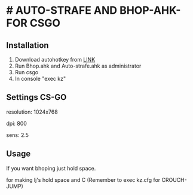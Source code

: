 # # AUTO-STRAFE AND BHOP-AHK-FOR CSGO


## Installation

1. Download autohotkey from [LINK](https://www.autohotkey.com/)
2. Run Bhop.ahk and Auto-strafe.ahk as administrator 
3. Run csgo
4. In console  "exec kz"

## Settings CS-GO

resolution: 1024x768

dpi: 800

sens: 2.5


## Usage


If you want bhoping just hold space.

for making lj's hold space and C (Remember to exec kz.cfg for CROUCH-JUMP)


